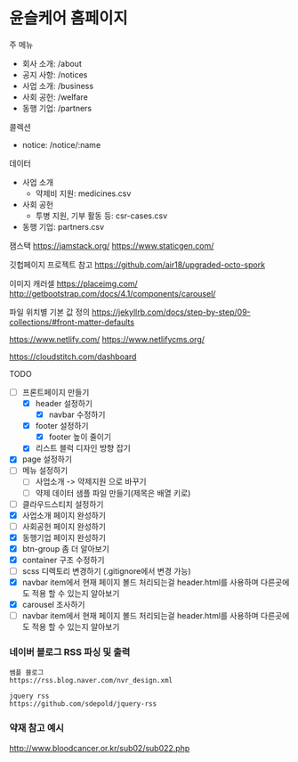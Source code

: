 # 윤슬케어 홈페이지

주 메뉴
- 회사 소개: /about
- 공지 사항: /notices
- 사업 소개: /business
- 사회 공헌: /welfare
- 동행 기업: /partners

콜렉션
- notice: /notice/:name

데이터
- 사업 소개
  * 약제비 지원: medicines.csv
- 사회 공헌
  * 투병 지원, 기부 활동 등: csr-cases.csv
- 동행 기업: partners.csv

잼스택
https://jamstack.org/
https://www.staticgen.com/

깃헙페이지 프로젝트 참고
https://github.com/air18/upgraded-octo-spork

이미지 캐러셀
https://placeimg.com/
http://getbootstrap.com/docs/4.1/components/carousel/

파일 위치별 기본 값 정의
https://jekyllrb.com/docs/step-by-step/09-collections/#front-matter-defaults

https://www.netlify.com/
https://www.netlifycms.org/

https://cloudstitch.com/dashboard

TODO
- [ ] 프론트페이지 만들기
  - [x] header 설정하기
    - [x] navbar 수정하기
  - [x] footer 설정하기
    -[x] footer 높이 줄이기
  - [x] 리스트 블럭 디자인 방향 잡기
- [x] page 설정하기
- [ ] 메뉴 설정하기
  - [ ] 사업소개 -> 약제지원 으로 바꾸기
  - [ ] 약제 데이터 샘플 파일 만들기(제목은 배열 키로)
- [ ] 클라우드스티치 설정하기
- [x] 사업소개 페이지 완성하기
- [ ] 사회공헌 페이지 완성하기
- [x] 동행기업 페이지 완성하기
- [x] btn-group 좀 더 알아보기
- [x] container 구조 수정하기
- [ ] scss 디렉토리 변경하기 (.gitignore에서 변경 가능)
- [x] navbar item에서 현재 페이지 볼드 처리되는걸 header.html를 사용하며 다른곳에도 적용 할 수 있는지 알아보기
- [x] carousel 조사하기
- [ ] navbar item에서 현재 페이지 볼드 처리되는걸 header.html를 사용하며 다른곳에도 적용 할 수 있는지 알아보기

### 네이버 블로그 RSS 파싱 및 출력

```
쌤플 블로그
https://rss.blog.naver.com/nvr_design.xml

jquery rss
https://github.com/sdepold/jquery-rss
```

### 약재 참고 예시

http://www.bloodcancer.or.kr/sub02/sub022.php
